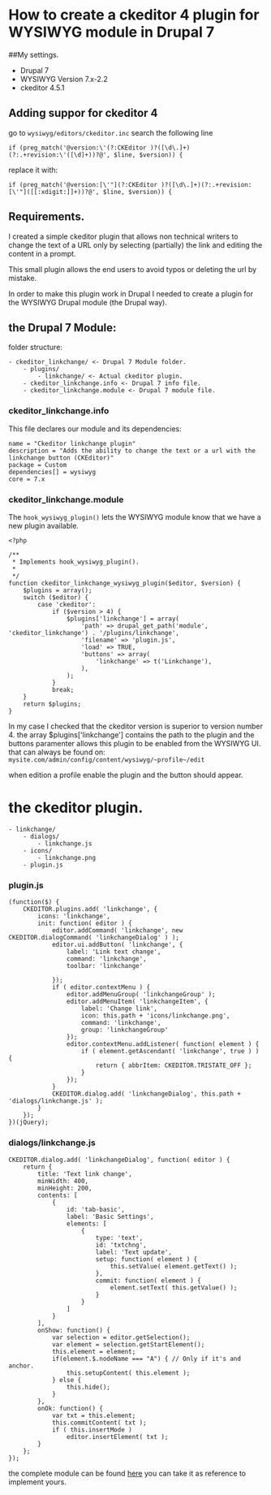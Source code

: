 # How to create a ckeditor 4 plugin for WYSIWYG module in Drupal 7

##My settings.

* Drupal 7
* WYSIWYG Version 7.x-2.2
* ckeditor 4.5.1

## Adding suppor for ckeditor 4

go to `wysiwyg/editors/ckeditor.inc` search the following line 

`if (preg_match('@version:\'(?:CKEditor )?([\d\.]+)(?:.+revision:\'([\d]+))?@', $line, $version)) {`

replace it with:

 `if (preg_match('@version:[\'"](?:CKEditor )?([\d\.]+)(?:.+revision:[\'"]([[:xdigit:]]+))?@', $line, $version)) {`



## Requirements.

I created a simple ckeditor plugin that allows non technical writers to change the text of a URL only by selecting (partially) the link and editing the content in a prompt.

This small plugin allows the end users to avoid typos or deleting the url by mistake.

In order to make this plugin work in Drupal I needed to create a plugin for the WYSIWYG Drupal module (the Drupal way).

## the Drupal 7 Module:

folder structure:

	- ckeditor_linkchange/ <- Drupal 7 Module folder.
		- plugins/
			- linkchange/ <- Actual ckeditor plugin.
		- ckeditor_linkchange.info <- Drupal 7 info file.
		- ckeditor_linkchange.module <- Drupal 7 module file.

### ckeditor_linkchange.info

This file declares our module and its dependencies:

	name = "Ckeditor linkchange plugin"
	description = "Adds the ability to change the text or a url with the linkchange button (CKEditor)"
	package = Custom
	dependencies[] = wysiwyg
	core = 7.x

### ckeditor_linkchange.module

The `hook_wysiwyg_plugin()` lets the WYSIWYG module know that we have a new plugin available.

	<?php
	
	/**
	 * Implements hook_wysiwyg_plugin().
	 *
	 */
	function ckeditor_linkchange_wysiwyg_plugin($editor, $version) {
	    $plugins = array();
	    switch ($editor) {
	        case 'ckeditor':
	            if ($version > 4) {
	                $plugins['linkchange'] = array(
	                    'path' => drupal_get_path('module', 'ckeditor_linkchange') . '/plugins/linkchange',
	                    'filename' => 'plugin.js',
	                    'load' => TRUE,
	                    'buttons' => array(
	                        'linkchange' => t('Linkchange'),
	                    ),
	                );
	            }
	            break;
	    }
	    return $plugins;
	}

In my case I checked that the ckeditor version is superior to version number 4.
the array $plugins['linkchange'] contains the path to the plugin and the buttons paramenter allows this plugin to be enabled from the WYSIWYG UI. that can always be found on: `mysite.com/admin/config/content/wysiwyg/~profile~/edit`

when edition a profile enable the plugin and the button should appear.

# the ckeditor plugin.

	- linkchange/
		- dialogs/
			- linkchange.js
		- icons/
			- linkchange.png	
		- plugin.js

### plugin.js
	
	(function($) {
		CKEDITOR.plugins.add( 'linkchange', {
			icons: 'linkchange',
			init: function( editor ) {
				editor.addCommand( 'linkchange', new CKEDITOR.dialogCommand( 'linkchangeDialog' ) );
				editor.ui.addButton( 'linkchange', {
					label: 'Link text change',
					command: 'linkchange',
					toolbar: 'linkchange'
	
				});
				if ( editor.contextMenu ) {
					editor.addMenuGroup( 'linkchangeGroup' );
					editor.addMenuItem( 'linkchangeItem', {
						label: 'Change link',
						icon: this.path + 'icons/linkchange.png',
						command: 'linkchange',
						group: 'linkchangeGroup'
					});
					editor.contextMenu.addListener( function( element ) {
						if ( element.getAscendant( 'linkchange', true ) ) {
							return { abbrItem: CKEDITOR.TRISTATE_OFF };
						}
					});
				}
				CKEDITOR.dialog.add( 'linkchangeDialog', this.path + 'dialogs/linkchange.js' );
			}
		});
	})(jQuery);

### dialogs/linkchange.js

	CKEDITOR.dialog.add( 'linkchangeDialog', function( editor ) {
		return {
			title: 'Text link change',
			minWidth: 400,
			minHeight: 200,
			contents: [
				{
					id: 'tab-basic',
					label: 'Basic Settings',
					elements: [
						{
							type: 'text',
							id: 'txtchng',
							label: 'Text update',
							setup: function( element ) {
								this.setValue( element.getText() );
							},
							commit: function( element ) {
								element.setText( this.getValue() );
							}
						}
					]
				}
			],
			onShow: function() {
				var selection = editor.getSelection();
				var element = selection.getStartElement();
				this.element = element;
				if(element.$.nodeName === "A") { // Only if it's and anchor.
					this.setupContent( this.element );
				} else {
					this.hide();
				}
			},
			onOk: function() {
				var txt = this.element;
				this.commitContent( txt );
				if ( this.insertMode )
					editor.insertElement( txt );
			}
		};
	});

the complete module can be found [here](https://github.com/isramv/ckeditor_linkchange) you can take it as reference to implement yours.
